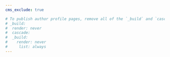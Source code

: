```yaml
---
cms_exclude: true

# To publish author profile pages, remove all of the `_build` and `cascade` settings below.
# _build:
#  render: never
#  cascade:
#  _build:
#    render: never
#     list: always
---
```

